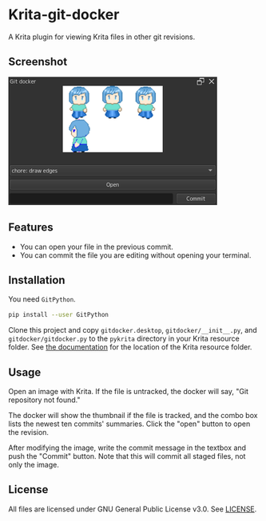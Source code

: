 # Krita-git-docker
A Krita plugin for viewing Krita files in other git revisions.

## Screenshot

![Screenshot](screenshot.png)

## Features

* You can open your file in the previous commit.
* You can commit the file you are editing without opening your terminal.

## Installation

You need `GitPython`.

```sh
pip install --user GitPython
```

Clone this project and copy `gitdocker.desktop`, `gitdocker/__init__.py`, and `gitdocker/gitdocker.py` to the `pykrita` directory in your Krita resource folder. See [the documentation](https://docs.krita.org/en/reference_manual/resource_management.html#resource-management) for the location of the Krita resource folder.

## Usage

Open an image with Krita. If the file is untracked, the docker will say, "Git repository not found."

The docker will show the thumbnail if the file is tracked, and the combo box lists the newest ten commits' summaries. Click the "open" button to open the revision.

After modifying the image, write the commit message in the textbox and push the "Commit" button. Note that this will commit all staged files, not only the image.

## License

All files are licensed under GNU General Public License v3.0. See [LICENSE](https://github.com/toku-sa-n/Krita-git-docker/blob/main/LICENSE).
